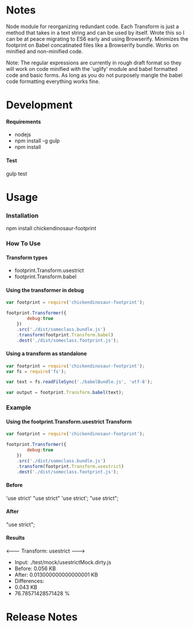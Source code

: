 <h1>Notes</h1>

Node module for reorganizing redundant code. Each Transform is just a method that takes in a text string and can be used by itself.
Wrote this so I can be at peace migrating to ES6 early and using Browserify. Minimizes the footprint on Babel concatinated files like a Browserify bundle.
Works on minified and non-minified code.

Note: The regular expressions are currently in rough draft format so they will work on code minified with the 'uglify' module and babel formatted code and basic forms. As long as you do not purposely mangle the babel code formatting everything works fine.

<h1>Development</h1>

<h4>Requirements</h4>

- nodejs
- npm install -g gulp
- npm install

<h4>Test</h4>

gulp test

<h1>Usage</h1>

<h3>Installation</h3>

npm install chickendinosaur-footprint

<h3>How To Use</h3>

<h4>Transform types</h4>

- footprint.Transform.usestrict
- footprint.Transform.babel

<h4>Using the transformer in debug</h4>

```javascript
var footprint = require('chickendinosaur-footprint');

footprint.Transformer({
		debug:true
	})
	.src('./dist/someclass.bundle.js')
	.transform(footprint.Transform.babel)
	.dest('./dist/someclass.footprint.js');
```

<h4>Using a transform as standalone</h4>

```javascript
var footprint = require('chickendinosaur-footprint');
var fs = require('fs');

var text = fs.readFileSync('./babelBundle.js', 'utf-8');

var output = footprint.Transform.babel(text);
```

<h3>Example</h3>

<h4>Using the footprint.Transform.usestrict Transform</h4>

```javascript
var footprint = require('chickendinosaur-footprint');

footprint.Transformer({
		debug:true
	})
	.src('./dist/someclass.bundle.js')
	.transform(footprint.Transform.usestrict)
	.dest('./dist/someclass.footprint.js');
```

<h4>Before</h4>

'use strict'
"use strict"
'use strict';
"use strict";

<h4>After</h4>

"use strict";

<h4>Results</h4>

<--- Transform: usestrict --->

- Input: ./test/mock/usestrictMock.dirty.js
- Before: 0.056 KB
- After: 0.013000000000000001 KB
- Differences:
- 0.043 KB
- 76.78571428571428 %

<h1>Release Notes</h1>
